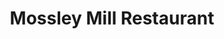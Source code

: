 ---
title: "Mossley Mill Restaurant"
address: "Newtownabbey Borough Council, Mossley Mill, Newtownabbey, Co. Antrim, BT36 5QA"
tel: "028 9034 0022"
county: "Antrim"
category: "Italian Restaurants"
type: "Content"
lat: "054.6959730000"
lng: "-005.9480760000"
---